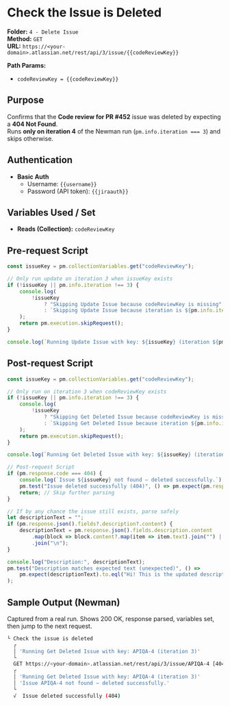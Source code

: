 # Check the Issue is Deleted

**Folder:** `4 - Delete Issue`  
**Method:** `GET`  
**URL:** `https://<your-domain>.atlassian.net/rest/api/3/issue/{{codeReviewKey}}`

**Path Params:**
- `codeReviewKey = {{codeReviewKey}}`

## Purpose
Confirms that the **Code review for PR #452** issue was deleted by expecting a **404 Not Found**.  
Runs **only on iteration 4** of the Newman run (`pm.info.iteration === 3`) and skips otherwise.

## Authentication
- **Basic Auth**
  - Username: `{{username}}`
  - Password (API token): `{{jiraauth}}`

## Variables Used / Set
- **Reads (Collection):** `codeReviewKey`

## Pre-request Script
```javascript
const issueKey = pm.collectionVariables.get("codeReviewKey");

// Only run update on iteration 3 when issueKey exists
if (!issueKey || pm.info.iteration !== 3) {
    console.log(
        !issueKey
            ? "Skipping Update Issue because codeReviewKey is missing"
            : `Skipping Update Issue because iteration is ${pm.info.iteration}`
    );
    return pm.execution.skipRequest();
}

console.log(`Running Update Issue with key: ${issueKey} (iteration ${pm.info.iteration})`);
```

## Post-request Script
```javascript
const issueKey = pm.collectionVariables.get("codeReviewKey");

// Only run on iteration 3 when codeReviewKey exists
if (!issueKey || pm.info.iteration !== 3) {
    console.log(
        !issueKey
            ? "Skipping Get Deleted Issue because codeReviewKey is missing"
            : `Skipping Get Deleted Issue because iteration ${pm.info.iteration} is not the target`
    );
    return pm.execution.skipRequest();
}

console.log(`Running Get Deleted Issue with key: ${issueKey} (iteration ${pm.info.iteration})`);

// Post-request Script
if (pm.response.code === 404) {
    console.log(`Issue ${issueKey} not found — deleted successfully.`);
    pm.test("Issue deleted successfully (404)", () => pm.expect(pm.response.code).to.eql(404));
    return; // Skip further parsing
}

// If by any chance the issue still exists, parse safely
let descriptionText = "";
if (pm.response.json().fields?.description?.content) {
    descriptionText = pm.response.json().fields.description.content
        .map(block => block.content?.map(item => item.text).join("") || "")
        .join("\n");
}

console.log("Description:", descriptionText);
pm.test("Description matches expected text (unexpected)", () => 
    pm.expect(descriptionText).to.eql("Hi! This is the updated description")
);
```

## Sample Output (Newman)
Captured from a real run. Shows 200 OK, response parsed, variables set, then jump to the next request.

```bash
└ Check the issue is deleted
  ┌
  │ 'Running Get Deleted Issue with key: APIQA-4 (iteration 3)'
  └
  GET https://<your-domain>.atlassian.net/rest/api/3/issue/APIQA-4 [404 Not Found, 1.46kB, 163ms]
  ┌
  │ 'Running Get Deleted Issue with key: APIQA-4 (iteration 3)'
  │ 'Issue APIQA-4 not found — deleted successfully.'
  └
  √  Issue deleted successfully (404)
```
